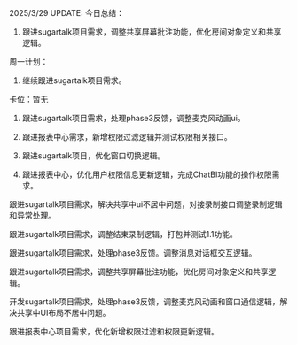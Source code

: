 2025/3/29 UPDATE:
今日总结：
1. 跟进sugartalk项目需求，调整共享屏幕批注功能，优化房间对象定义和共享逻辑。

周一计划：
1. 继续跟进sugartalk项目需求。

卡位：暂无



1. 跟进sugartalk项目需求，处理phase3反馈，调整麦克风动画ui。
2. 跟进报表中心需求，新增权限过滤逻辑并测试权限相关接口。

1. 跟进sugartalk项目，优化窗口切换逻辑。
2. 跟进报表中心，优化用户权限信息更新逻辑，完成ChatBI功能的操作权限需求。

跟进sugartalk项目需求，解决共享中ui不居中问题，对接录制接口调整录制逻辑和异常处理。

跟进sugartalk项目需求，调整结束录制逻辑，打包并测试1.1功能。

跟进sugartalk项目需求，处理phase3反馈。调整消息对话框交互逻辑。

跟进sugartalk项目需求，调整共享屏幕批注功能，优化房间对象定义和共享逻辑。



开发sugartalk项目需求，处理phase3反馈，调整麦克风动画和窗口通信逻辑，解决共享中UI布局不居中问题。

跟进报表中心项目需求，优化新增权限过滤和权限更新逻辑。
